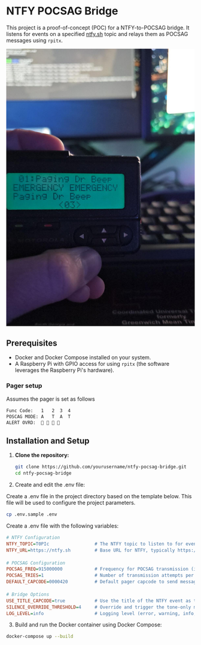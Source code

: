 # NTFY POCSAG Bridge

This project is a proof-of-concept (POC) for a NTFY-to-POCSAG bridge. It listens for events on a specified [ntfy.sh](https://ntfy.sh) topic and relays them as POCSAG messages using `rpitx`.

![](./docs/paged.png)

## Prerequisites

- Docker and Docker Compose installed on your system.
- A Raspberry Pi with GPIO access for using `rpitx` (the software leverages the Raspberry Pi's hardware).

### Pager setup
Assumes the pager is set as follows

```
Func Code:   1   2  3  4
POSCAG MODE: A   T  A  T
ALERT OVRD:  🔕 🔕 🔔 🔔
```

## Installation and Setup

1. **Clone the repository:**

   ```bash
   git clone https://github.com/yourusername/ntfy-pocsag-bridge.git
   cd ntfy-pocsag-bridge
   ```

2. Create and edit the .env file:

Create a .env file in the project directory based on the template below. This file will be used to configure the project parameters.

```bash
cp .env.sample .env
```

Create a .env file with the following variables:

```ini
# NTFY Configuration
NTFY_TOPIC=T0PIc                 # The NTFY topic to listen to for events
NTFY_URL=https://ntfy.sh         # Base URL for NTFY, typically https://ntfy.sh

# POCSAG Configuration
POCSAG_FREQ=915000000            # Frequency for POCSAG transmission (in Hz) 
POCSAG_TRIES=1                   # Number of transmission attempts per message
DEFAULT_CAPCODE=0000420          # Default pager capcode to send messages to

# Bridge Options
USE_TITLE_CAPCODE=true           # Use the title of the NTFY event as the CAPCODE
SILENCE_OVERRIDE_THRESHOLD=4     # Override and trigger the tone-only message at high priority
LOG_LEVEL=info                   # Logging level (error, warning, info, debug)
```


3. Build and run the Docker container using Docker Compose:

```bash
docker-compose up --build
```
